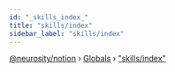 ```yaml
---
id: "_skills_index_"
title: "skills/index"
sidebar_label: "skills/index"
---
```


[@neurosity/notion](../index.md) › [Globals](../globals.md) › ["skills/index"](_skills_index_.md)

